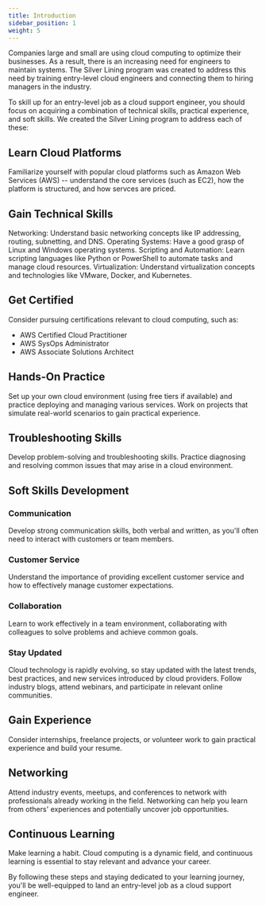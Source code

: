 ```yaml
---
title: Introduction
sidebar_position: 1
weight: 5
---
```


Companies large and small are using cloud computing to optimize their businesses. As a result, there is an 
increasing need for engineers to maintain systems. The Silver Lining program was created to address this need 
by training entry-level cloud engineers and connecting them to hiring managers in the industry.

To skill up for an entry-level job as a cloud support engineer, you should focus on acquiring a 
combination of technical skills, practical experience, and soft skills. We created the Silver Lining program to 
address each of these:

## Learn Cloud Platforms
Familiarize yourself with popular cloud platforms such as Amazon Web Services (AWS) -- understand 
the core services (such as EC2), how the platform is structured, and how servces are priced. 

## Gain Technical Skills
Networking: Understand basic networking concepts like IP addressing, routing, subnetting, and DNS.
Operating Systems: Have a good grasp of Linux and Windows operating systems.
Scripting and Automation: Learn scripting languages like Python or PowerShell to automate tasks and manage cloud resources.
Virtualization: Understand virtualization concepts and technologies like VMware, Docker, and Kubernetes.

## Get Certified
Consider pursuing certifications relevant to cloud computing, such as:
* AWS Certified Cloud Practitioner
* AWS SysOps Administrator
* AWS Associate Solutions Architect

## Hands-On Practice
Set up your own cloud environment (using free tiers if available) and practice deploying and managing 
various services. Work on projects that simulate real-world scenarios to gain practical experience.

## Troubleshooting Skills
Develop problem-solving and troubleshooting skills. Practice diagnosing and resolving 
common issues that may arise in a cloud environment.

## Soft Skills Development
### Communication
Develop strong communication skills, both verbal and written, as you'll often need to interact with customers or team members.

### Customer Service
Understand the importance of providing excellent customer service and how to effectively manage customer expectations.

### Collaboration
Learn to work effectively in a team environment, collaborating with colleagues to solve problems and achieve common goals.

### Stay Updated
Cloud technology is rapidly evolving, so stay updated with the latest trends, best practices, and new services introduced by cloud providers. Follow industry blogs, attend webinars, and participate in relevant online communities.

## Gain Experience
Consider internships, freelance projects, or volunteer work to gain practical experience and build your resume.

## Networking
Attend industry events, meetups, and conferences to network with professionals already working in the field. Networking can help you learn from others' experiences and potentially uncover job opportunities.

## Continuous Learning
Make learning a habit. Cloud computing is a dynamic field, and continuous learning is essential to stay relevant and advance your career.

By following these steps and staying dedicated to your learning journey, you'll be well-equipped to land an entry-level job as a cloud support engineer.
